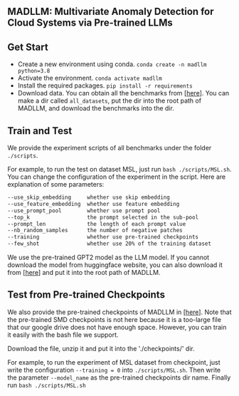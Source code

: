 ## MADLLM: Multivariate Anomaly Detection for Cloud Systems via Pre-trained LLMs


## Get Start
- Create a new environment using conda. `conda create -n madllm python=3.8`
- Activate the environment. `conda activate madllm`
- Install the required packages. `pip install -r requirements`
- Download data. You can obtain all the benchmarks from [[here](https://drive.google.com/drive/folders/1dYba8m2W0LWfh6btAjdOphi_dWlbd9lB?usp=sharing)]. You can make a dir called `all_datasets`, put the dir into the root path of MADLLM, and download the benchmarks into the dir.


## Train and Test
We provide the experiment scripts of all benchmarks under the folder `./scripts`. 

For example, to run the test on dataset MSL, just run `bash ./scripts/MSL.sh`. You can change the configuration of the experiment in the script. Here are explanation of some parameters:
```bash
--use_skip_embedding     whether use skip embedding
--use_feature_embedding  whether use feature embedding
--use_prompt_pool        whether use prompt pool
--top_k                  the prompt selected in the sub-pool
--prompt_len             the length of each prompt value
--nb_random_samples      the number of negative patches 
--training               whether use pre-trained checkpoints
--few_shot               whether use 20% of the training dataset
```

We use the pre-trained GPT2 model as the LLM model. If you cannot download the model from huggingface website, you can also download it from [[here](https://drive.google.com/drive/folders/1OqzFJ7iIOOObMtJ4eiv60JrgXx0Riqzr?usp=sharing)] and put it into the root path of MADLLM.



## Test from Pre-trained Checkpoints
We also provide the pre-trained checkpoints of MADLLM in [[here](https://drive.google.com/file/d/1CgjZ5tlAwKrgW0bow168tK3iqyzJ_wV6/view?usp=sharing)]. Note that the pre-trained SMD checkpoints is not here because it is a too-large file that our google drive does not have enough space. However, you can train it easily with the bash file we support.

Download the file, unzip it and put it into the './checkpoints/' dir.

For example, to run the experiment of MSL dataset from checkpoint, just write the configuration `--training = 0` into `./scripts/MSL.sh`. Then write the parameter `--model_name` as the pre-trained checkpoints dir name. Finally run `bash ./scripts/MSL.sh`